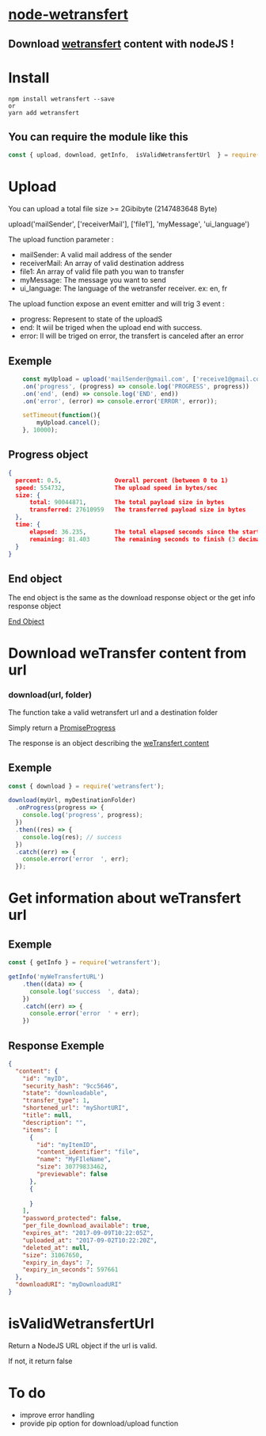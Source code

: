 # [node-wetransfert](https://github.com/orgrimarr/node-wetransfert)
## Download [wetransfert](https://wetransfer.com/) content with nodeJS !

# Install
```
npm install wetransfert --save
or
yarn add wetransfert
```

## You can require the module like this

``` javascript 
const { upload, download, getInfo,  isValidWetransfertUrl  } = require('wetransfert');
```  
# Upload
You can upload a total file size >= 2Gibibyte (2147483648 Byte)

upload('mailSender', ['receiverMail'], ['file1'], 'myMessage', 'ui_language')

The upload function parameter :
- mailSender: A valid mail address of the sender
- receiverMail: An array of valid destination address
- file1: An array of valid file path you wan to transfer
- myMessage: The message you want to send
- ui_language: The language of the wetransfer receiver. ex: en, fr

The upload function expose an event emitter and will trig 3 event :
- progress: Represent to state of the uploadS
- end: It wiil be triged when the upload end with success. 
- error: Il will be triged on error, the transfert is canceled after an error

## Exemple
``` javascript
    const myUpload = upload('mailSender@gmail.com', ['receive1@gmail.com', 'receive2@gmail.com'], ['D:/Video/MEDIA150212142309947screen.mp4', 'C:/Users/pc/Desktop/toto2.txt', 'C:/Users/pc/Desktop/tata.txt'], 'Hello World', 'en')
    .on('progress', (progress) => console.log('PROGRESS', progress))
    .on('end', (end) => console.log('END', end))
    .on('error', (error) => console.error('ERROR', error));

    setTimeout(function(){
        myUpload.cancel();
    }, 10000);
```

## Progress object
``` json
{
  percent: 0.5,               Overall percent (between 0 to 1) 
  speed: 554732,              The upload speed in bytes/sec 
  size: { 
      total: 90044871,        The total payload size in bytes 
      transferred: 27610959   The transferred payload size in bytes 
  }, 
  time: { 
      elapsed: 36.235,        The total elapsed seconds since the start (3 decimals) 
      remaining: 81.403       The remaining seconds to finish (3 decimals)
  }        
}
```

## End object
The end object is the same as the download response object or the get info response object

[End Object](#response-exemple)

# Download weTransfer content from url

### download(url, folder)
The function take a valid wetransfert url and a destination folder

Simply return a [PromiseProgress](https://github.com/sindresorhus/p-progress)

The response is an object describing the [weTransfert content](#response-exemple)

## Exemple

``` javascript
const { download } = require('wetransfert');

download(myUrl, myDestinationFolder)
  .onProgress(progress => {
    console.log('progress', progress);
  })
  .then((res) => {
    console.log(res); // success
  })
  .catch((err) => {
    console.error('error  ', err);
  });
```

# Get information about weTransfert url
  
## Exemple

``` javascript 
const { getInfo } = require('wetransfert');

getInfo('myWeTransfertURL')
    .then((data) => {
      console.log('success  ', data);
    })
    .catch((err) => {
      console.error('error  ' + err);
    })

```

## Response Exemple

``` json
{
  "content": {
    "id": "myID",
    "security_hash": "9cc5646",
    "state": "downloadable",
    "transfer_type": 1,
    "shortened_url": "myShortURI",
    "title": null,
    "description": "",
    "items": [
      {
        "id": "myItemID",
        "content_identifier": "file",
        "name": "MyFIleName",
        "size": 30779833462,
        "previewable": false
      },
      {
        
      }
    ],
    "password_protected": false,
    "per_file_download_available": true,
    "expires_at": "2017-09-09T10:22:05Z",
    "uploaded_at": "2017-09-02T10:22:20Z",
    "deleted_at": null,
    "size": 31067650,
    "expiry_in_days": 7,
    "expiry_in_seconds": 597661
  },
  "downloadURI": "myDownloadURI"
}
```

# isValidWetransfertUrl

Return a NodeJS URL object if the url is valid.

If not, it return false


# To do

- improve error handling
- provide pip option for download/upload function
